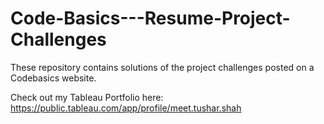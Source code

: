 # Code-Basics---Resume-Project-Challenges
These repository contains solutions of the project challenges posted on a Codebasics website.

Check out my Tableau Portfolio here: https://public.tableau.com/app/profile/meet.tushar.shah
